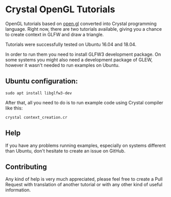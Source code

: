 # Crystal OpenGL Tutorials

OpenGL tutorials based on [open.gl](https://open.gl/) converted into Crystal programming language. Right now, there are two tutorials available, giving you a chance to create context in GLFW and draw a triangle.

Tutorials were successfully tested on Ubuntu 16.04 and 18.04.

In order to run them you need to install GLFW3 development package. On some systems you might also need a development package of GLEW, however it wasn't needed to run examples on Ubuntu.

## Ubuntu configuration:
`sudo apt install libglfw3-dev`

After that, all you need to do is to run example code using Crystal compiler like this:

`crystal context_creation.cr`

## Help
If you have any problems running examples, especially on systems different than Ubuntu, don't hesitate to create an issue on GitHub.

## Contributing
Any kind of help is very much appreciated, please feel free to create a Pull Request with translation of another tutorial or with any other kind of useful information.